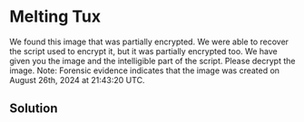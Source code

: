 # Melting Tux

We found this image that was partially encrypted. 
We were able to recover the script used to encrypt it, but it was partially encrypted too. 
We have given you the image and the intelligible part of the script. Please decrypt the image. 
Note: Forensic evidence indicates that the image was created on August 26th, 2024 at 21:43:20 UTC.

## Solution

